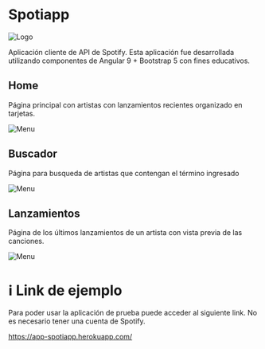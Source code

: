 # Spotiapp
![Logo](https://firebasestorage.googleapis.com/v0/b/web-apps---practica.appspot.com/o/banner-ico.png?alt=media&token=510febc1-6cd6-4f52-87ad-89af00aa7055) 

Aplicación cliente de API de Spotify. Esta aplicación fue desarrollada utilizando componentes de Angular 9 + Bootstrap 5 con fines educativos.

## Home

Página principal con artistas con lanzamientos recientes organizado en tarjetas.

![Menu](https://firebasestorage.googleapis.com/v0/b/web-apps---practica.appspot.com/o/spotiapp1.png?alt=media&token=8f0c0bcc-eecc-4928-b6f0-4d37ce48c7eb "Menu de la aplicacion")

## Buscador

Página para busqueda de artistas que contengan el término ingresado

![Menu](https://firebasestorage.googleapis.com/v0/b/web-apps---practica.appspot.com/o/spotiapp2.png?alt=media&token=53b2e6d8-e947-4346-bfa8-51b16e7fd6d1 "Menu de la aplicacion")

## Lanzamientos

Página de los últimos lanzamientos de un artista con vista previa de las canciones.

![Menu](https://firebasestorage.googleapis.com/v0/b/web-apps---practica.appspot.com/o/spotiapp3.png?alt=media&token=fdaa35c0-0c11-456c-b478-dbacd21df13f "Menu de la aplicacion")

# :information_source: Link de ejemplo

Para poder usar la aplicación de prueba puede acceder al siguiente link. No es necesario tener una cuenta de Spotify.

https://app-spotiapp.herokuapp.com/

